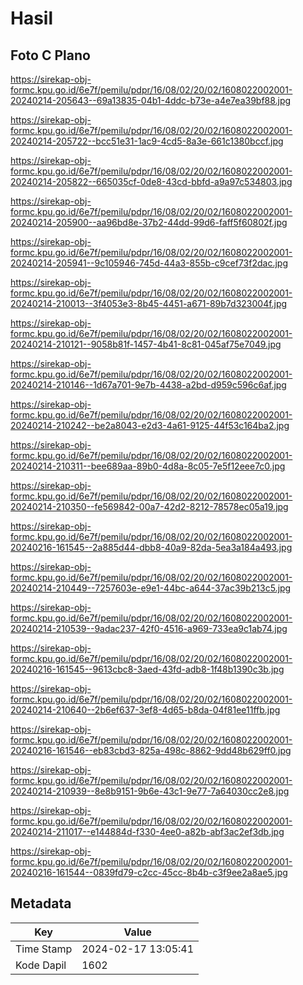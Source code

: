 # Hasil

## Foto C Plano

https://sirekap-obj-formc.kpu.go.id/6e7f/pemilu/pdpr/16/08/02/20/02/1608022002001-20240214-205643--69a13835-04b1-4ddc-b73e-a4e7ea39bf88.jpg

https://sirekap-obj-formc.kpu.go.id/6e7f/pemilu/pdpr/16/08/02/20/02/1608022002001-20240214-205722--bcc51e31-1ac9-4cd5-8a3e-661c1380bccf.jpg

https://sirekap-obj-formc.kpu.go.id/6e7f/pemilu/pdpr/16/08/02/20/02/1608022002001-20240214-205822--665035cf-0de8-43cd-bbfd-a9a97c534803.jpg

https://sirekap-obj-formc.kpu.go.id/6e7f/pemilu/pdpr/16/08/02/20/02/1608022002001-20240214-205900--aa96bd8e-37b2-44dd-99d6-faff5f60802f.jpg

https://sirekap-obj-formc.kpu.go.id/6e7f/pemilu/pdpr/16/08/02/20/02/1608022002001-20240214-205941--9c105946-745d-44a3-855b-c9cef73f2dac.jpg

https://sirekap-obj-formc.kpu.go.id/6e7f/pemilu/pdpr/16/08/02/20/02/1608022002001-20240214-210013--3f4053e3-8b45-4451-a671-89b7d323004f.jpg

https://sirekap-obj-formc.kpu.go.id/6e7f/pemilu/pdpr/16/08/02/20/02/1608022002001-20240214-210121--9058b81f-1457-4b41-8c81-045af75e7049.jpg

https://sirekap-obj-formc.kpu.go.id/6e7f/pemilu/pdpr/16/08/02/20/02/1608022002001-20240214-210146--1d67a701-9e7b-4438-a2bd-d959c596c6af.jpg

https://sirekap-obj-formc.kpu.go.id/6e7f/pemilu/pdpr/16/08/02/20/02/1608022002001-20240214-210242--be2a8043-e2d3-4a61-9125-44f53c164ba2.jpg

https://sirekap-obj-formc.kpu.go.id/6e7f/pemilu/pdpr/16/08/02/20/02/1608022002001-20240214-210311--bee689aa-89b0-4d8a-8c05-7e5f12eee7c0.jpg

https://sirekap-obj-formc.kpu.go.id/6e7f/pemilu/pdpr/16/08/02/20/02/1608022002001-20240214-210350--fe569842-00a7-42d2-8212-78578ec05a19.jpg

https://sirekap-obj-formc.kpu.go.id/6e7f/pemilu/pdpr/16/08/02/20/02/1608022002001-20240216-161545--2a885d44-dbb8-40a9-82da-5ea3a184a493.jpg

https://sirekap-obj-formc.kpu.go.id/6e7f/pemilu/pdpr/16/08/02/20/02/1608022002001-20240214-210449--7257603e-e9e1-44bc-a644-37ac39b213c5.jpg

https://sirekap-obj-formc.kpu.go.id/6e7f/pemilu/pdpr/16/08/02/20/02/1608022002001-20240214-210539--9adac237-42f0-4516-a969-733ea9c1ab74.jpg

https://sirekap-obj-formc.kpu.go.id/6e7f/pemilu/pdpr/16/08/02/20/02/1608022002001-20240216-161545--9613cbc8-3aed-43fd-adb8-1f48b1390c3b.jpg

https://sirekap-obj-formc.kpu.go.id/6e7f/pemilu/pdpr/16/08/02/20/02/1608022002001-20240214-210640--2b6ef637-3ef8-4d65-b8da-04f81ee11ffb.jpg

https://sirekap-obj-formc.kpu.go.id/6e7f/pemilu/pdpr/16/08/02/20/02/1608022002001-20240216-161546--eb83cbd3-825a-498c-8862-9dd48b629ff0.jpg

https://sirekap-obj-formc.kpu.go.id/6e7f/pemilu/pdpr/16/08/02/20/02/1608022002001-20240214-210939--8e8b9151-9b6e-43c1-9e77-7a64030cc2e8.jpg

https://sirekap-obj-formc.kpu.go.id/6e7f/pemilu/pdpr/16/08/02/20/02/1608022002001-20240214-211017--e144884d-f330-4ee0-a82b-abf3ac2ef3db.jpg

https://sirekap-obj-formc.kpu.go.id/6e7f/pemilu/pdpr/16/08/02/20/02/1608022002001-20240216-161544--0839fd79-c2cc-45cc-8b4b-c3f9ee2a8ae5.jpg


## Metadata

| Key        | Value               |
| ---------- | ------------------- |
| Time Stamp | 2024-02-17 13:05:41 |
| Kode Dapil | 1602                |




